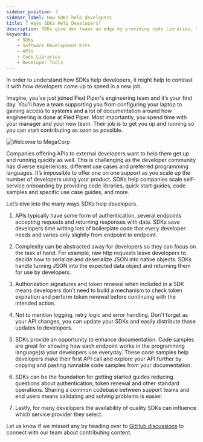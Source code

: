 ```yaml
---
sidebar_position: 3
sidebar_label: How SDKs help developers
title: 7 Ways SDKs Help Developers?
description: SDKs give dev teams an edge by providing code libraries, tools, documentation & sample code to help them save time and make even complex tasks easier.
keywords: 
    - SDKs
    - Software Development Kits
    - APIs
    - Code Libraries
    - Developer Tools
---
```


<div class="sharethis-inline-share-buttons"></div>

In order to understand how SDKs help developers, it might help to contrast it with how developers come up to speed in a new job. 

Imagine, you’ve just joined Pied Piper's engineering team and it’s your first day. You’ll have a team supporting you from configuring your laptop to gaining access to systems and a lot of documentation around how engineering is done at Pied Piper. Most importantly, you spend time with your manager and your new team. Their job is to get you up and running so you can start contributing as soon as possible.

![Welcome to MegaCorp](/img/introduction-megacorp.webp)

Companies offering APIs to external developers want to help them get up and running quickly as well. This is challenging as the developer community has diverse experiences, different use cases and preferred programming languages. It’s impossible to offer one on one support as you scale up the number of developers using your product. SDKs help companies scale self-service  onboarding by providing code libraries, quick start guides, code samples and specific use case guides, and more.

Let’s dive into the many ways SDKs help developers. 

1. APIs typically have some form of  authentication, several endpoints accepting requests and returning responses with data. SDKs save developers time writing lots of boilerplate code that every developer needs and varies only slightly from endpoint to endpoint. 

2. Complexity can be abstracted away for developers so they can focus on the task at hand. For example, raw http requests leave developers to decide how to serialize and deserialize JSON into native objects. SDKs handle turning JSON into the expected data object and returning them for use by developers. 

3. Authorization signatures and token renewal when included in a SDK means developers don’t need to build a mechanism to check token expiration and perform token renewal before continuing with the intended action. 

4. Not to mention logging, retry logic and error handling. Don't forget as your API changes, you can update your SDKs and easily distribute those updates to developers.

5. SDKs provide an opportunity to enhance documentation. Code samples are great for showing how  each endpoint works in the programming language(s) your developers use everyday. These code samples help developers make their first API call and explore your API further by copying and pasting runnable code samples from your documentation.

6. SDKs can be the foundation for getting started guides reducing questions about authentication, token renewal and other standard operations. Sharing a common codebase between support teams and end users means validating and solving problems is easier.

7. Lastly, for many developers the availability of quality SDKs can influence which service provider they select.

Let us know if we missed any by heading over to [GitHub discussions](https://github.com/apimatic/apimatic-sdks-io/discussions) to connect with our team about contributing content.